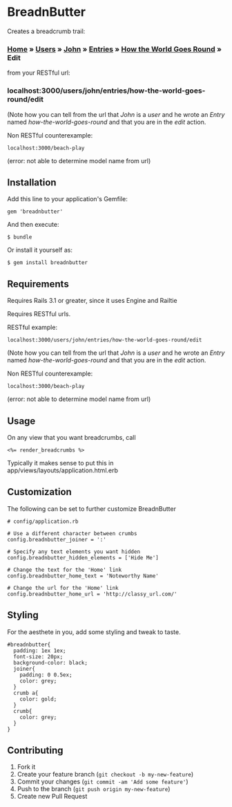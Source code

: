 # BreadnButter

Creates a breadcrumb trail:

### [Home](http://localhost:3000/) » [Users](http://localhost:3000/users/) » [John](http://localhost:3000/users/john/) » [Entries](http://localhost:3000/users/john/entries/) » [How the World Goes Round](http://localhost:3000/users/john/entries/how-the-world-goes-round) » Edit

from your RESTful url:

### localhost:3000/users/john/entries/how-the-world-goes-round/edit


(Note how you can tell from the url that _John_ is a _user_ and he wrote an _Entry_ named _how-the-world-goes-round_ and that you are in the _edit_ action.

Non RESTful counterexample: 

    localhost:3000/beach-play

(error: not able to determine model name from url)


## Installation

Add this line to your application's Gemfile:

    gem 'breadnbutter'

And then execute:

    $ bundle

Or install it yourself as:

    $ gem install breadnbutter

## Requirements

Requires Rails 3.1 or greater, since it uses Engine and Railtie

Requires RESTful urls. 

RESTful example: 

    localhost:3000/users/john/entries/how-the-world-goes-round/edit

(Note how you can tell from the url that *John* is a *user* and he wrote an *Entry* named *how-the-world-goes-round* and that you are in the *edit* action.

Non RESTful counterexample: 

    localhost:3000/beach-play

(error: not able to determine model name from url)



## Usage

On any view that you want breadcrumbs, call
 
    <%= render_breadcrumbs %>

Typically it makes sense to put this in app/views/layouts/application.html.erb

## Customization

The following can be set to further customize BreadnButter
    
    # config/application.rb

    # Use a different character between crumbs
    config.breadnbutter_joiner = ':'

    # Specify any text elements you want hidden
    config.breadnbutter_hidden_elements = ['Hide Me']

    # Change the text for the 'Home' link
    config.breadnbutter_home_text = 'Noteworthy Name'

    # Change the url for the 'Home' link
    config.breadnbutter_home_url = 'http://classy_url.com/'

## Styling

For the aesthete in you, add some styling and tweak to taste.
    
    #breadnbutter{
      padding: 1ex 1ex;
      font-size: 20px;
      background-color: black;
      joiner{
        padding: 0 0.5ex;
        color: grey;
      }
      crumb a{
        color: gold;
      }
      crumb{
        color: grey;
      }
    }

## Contributing

1. Fork it
2. Create your feature branch (`git checkout -b my-new-feature`)
3. Commit your changes (`git commit -am 'Add some feature'`)
4. Push to the branch (`git push origin my-new-feature`)
5. Create new Pull Request
